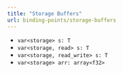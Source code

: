 ```yaml
---
title: "Storage Buffers"
url: binding-points/storage-buffers
---
```


* `var<storage> s: T`
* `var<storage, read> s: T`
* `var<storage, read_write> s: T`
* `var<storage> arr: array<f32>`

